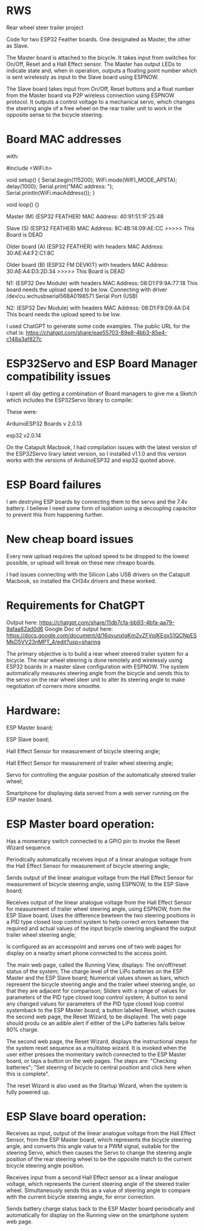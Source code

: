 # RWS
Rear wheel steer trailer project

Code for two ESP32 Feather boards. One designated as Master, the other as Slave.

The Master board is attached to the bicycle. It takes input from switches for On/Off, Reset and a Hall Effect sensor. The Master has output LEDs to indicate state and, when in operation, outputs a floating point number which is sent wirelessly as input to the Slave board using ESPNOW.

The Slave board takes input from On/Off, Reset buttons and a float number from the Master board via P2P wireless connection using ESPNOW protocol. It outputs a control voltage to a mechanical servo, which changes the steering angle of a free wheel on the rear trailer unit to work in the opposite sense to the bicycle steering.

# Board MAC addresses

with:

#include <WiFi.h>

void setup() {
  Serial.begin(115200);
  WiFi.mode(WIFI_MODE_APSTA);
  delay(1000);
  Serial.print("MAC address: "); Serial.println(WiFi.macAddress());
}

void loop() {}

Master (M) (ESP32 FEATHER) MAC Address: 40:91:51:1F:25:48

Slave (S) (ESP32 FEATHER) MAC Address: 8C:4B:14:09:AE:CC >>>>> This Board is DEAD

Older board (A) (ESP32 FEATHER) with headers MAC Address: 30:AE:A4:F2:C1:8C

Older board (B) (ESP32 FM DEVKIT) with headers MAC Address: 30:AE:A4:D3:2D:34 >>>>> This Board is DEAD

N1: (ESP32 Dev Module) with headers MAC Address: 08:D1:F9:9A:77:18 This board needs the upload speed to be low. Connecting with driver /dev/cu.wchusbserial56BA0198571 Serial Port (USB)


N2: (ESP32 Dev Module) with headers MAC Address: 08:D1:F9:D9:4A:D4 This board needs the upload speed to be low.

I used ChatGPT to generate some code examples. The public URL for the chat is: https://chatgpt.com/share/eae55703-89e8-4bb3-85e4-c148a3af827c

# ESP32Servo and ESP Board Manager compatibility issues

I spent all day getting a combination of Board managers to give me a Sketch which includes the ESP32Servo library to compile:

These were: 

ArduinoESP32 Boards v 2.0.13

esp32 v2.0.14

On the Catapult Macbook, I had compilation issues with the latest version of the ESP32Servo lirary latest version, so I installed v1.1.0 and this version works with the versions of ArduinoESP32 and esp32 quoted above.

# ESP Board failures

I am destrying ESP boards by connecting them to the servo and the 7.4v battery. I believe I need some form of isolation using a decoupling capacitor to prevent this from happening further.

# New cheap board issues

Every new upload requires the upload speed to be dropped to the lowest possible, or upload will break on these new cheapo boards.

I had issues connecting with the Silicon Labs USB drivers on the Catapult Macbook, so installed the CH34x drivers and these worked.

# Requirements for ChatGPT
Output here: https://chatgpt.com/share/11db7cfa-bb93-4bfa-aa79-9afaa62ad0d6
Google Doc of output here: https://docs.google.com/document/d/16qyunxlqKm2vZFVplKEgx51QCNpESMkD5VV23nMPT_4/edit?usp=sharing

The primary objective is to build a rear wheel steered trailer system for a bicycle. The rear wheel steering is done remotely and wirelessly using ESP32 boards in a master slave configuration with ESPNOW. The system automatically measures steering angle from the bicycle and sends this to the servo on the rear wheel steer unit to alter its steering angle to make negotiation of corners more smoothe. 

# Hardware:
ESP Master board;

ESP Slave board;

Hall Effect Sensor for measurement of bicycle steering angle;

Hall Effect Sensor for measurement of trailer wheel steering angle;

Servo for controlling the angular position of the automatically steered trailer wheel;

Smartphone for displaying data served from a web server running on the ESP master board.

# ESP Master board operation:

Has a momentary switch connected to a GPIO pin to invoke the Reset Wizard sequence.

Periodically automatically receives input of a linear analogue voltage from the Hall Effect Sensor for measurement of bicycle steering angle;

Sends output of the linear analogue voltage from the Hall Effect Sensor for measurement of bicycle steering angle, using ESPNOW, to the ESP Slave board;

Receives output of the linear analogue voltage from the Hall Effect Sensor for measurement of trailer wheel steering angle, using ESPNOW, from the ESP Slave board;
Uses the difference bewteen the two steering positions in a PID type closed loop control system to help correct errors between the required and actual values of the input bicycle steering angleand the output trailer wheel steering angle;

Is configured as an accesspoint and serves one of two web pages for display on a nearby smart phone connected to the access point. 

The main web page, called the Running View, displays: The on/off/reset status of the system; The charge level of the LiPo batteries on the ESP Master and the ESP Slave board; Numerical values shown as bars, which represent the bicycle steering angle and the trailer wheel steering angle, so that they are adjacent for comparison; Sliders with a range of values for parameters of the PID type closed loop control system; A button to send any changed values for parameters of the PID type closed loop control systemback to the ESP Master board; a button labeled Reset, which causes the second web page, the Reset Wizard, to be displayed. The web page should produ ce an adible alert if either of the LiPo batteries falls below 80% charge.

The second web page, the Reset Wizard, displays the instructional steps for the system reset sequence as a multistep wizard. It is invoked when the user either presses the momentary switch connected to the ESP Master board, or taps a button on the web pages. The steps are: "Checking batteries"; "Set steering of bicycle to central position and click here when this is complete". 

The reset Wizard is also used as the Startup Wizard, when the system is fully powered up.

# ESP Slave board operation:

Receives as input, output of the linear analogue voltage from the Hall Effect Sensor, from the ESP Master board, which represents the bicycle steering angle, and converts this angle value to a PWM signal, suitable for the steering Servo, which then causes the Servo to change the steering angle position of the rear steering wheel to be the opposite match to the current bicycle steering angle position.

Receives input from a second Hall Effect sensor as a linear analogue voltage, which represents the current steering angle of the steered trailer wheel. Simultaneously sends this as a value of steering angle to compare with the current bicycle steering angle, for error correction.

Sends battery charge status back to the ESP Master board periodically and automatically for display on the Running view on the smartphone system web page.




